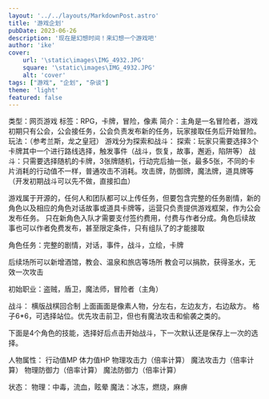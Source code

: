 ```yaml
---
layout: '../../layouts/MarkdownPost.astro'
title: '游戏企划'
pubDate: 2023-06-26
description: '现在是幻想时间！来幻想一个游戏吧'
author: 'ike'
cover:
    url: '\static\images\IMG_4932.JPG'
    square: '\static\images\IMG_4932.JPG'
    alt: 'cover'
tags: ["游戏", "企划", "杂谈"]
theme: 'light'
featured: false
---
```


类型：网页游戏
标签：RPG，卡牌，冒险，像素
简介：主角是一名冒险者，游戏初期只有公会，公会接任务，公会负责发布新的任务，玩家接取任务后开始冒险。
玩法：（参考兰斯，龙之皇冠）
游戏分为探索和战斗：
探索：玩家只需要选择3个卡牌其中一个进行路线选择，触发事件（战斗，恢复，故事，邂逅，陷阱等）
战斗：只需要选择随机的卡牌，3张牌随机，行动完后抽一张，最多5张，不同的卡片消耗的行动值不一样，普通攻击不消耗。攻击牌，防御牌，魔法牌，道具牌等（开发初期战斗可以先不做，直接扣血）

游戏属于开源的，任何人和团队都可以上传任务，但要包含完整的任务剧情，新的角色以及相应的角色对话故事或道具卡牌等，运营只负责提供游戏框架，作为公会发布任务。
只在新角色入队才需要支付签约费用，付费与作者分成。角色后续故事也可以作者免费发布，甚至限定条件，只有组队了的才能接取

角色任务：完整的剧情，对话，事件，战斗，立绘，卡牌

后续场所可以新增酒馆，教会、温泉和旅店等场所
教会可以捐款，获得圣水，无效一次攻击

初始职业：盗贼，盾卫，魔法师，冒险者（主角）

战斗：
横版战棋回合制
上面画面是像素人物，分左右，左边友方，右边敌方。
格子6*6，可选择站位。优先攻击前卫，但也有魔法攻击和偷袭之类的。

下面是4个角色的技能，选择好后点击开始战斗，下一次默认还是保存上一次的选择。

人物属性：
行动值MP
体力值HP
物理攻击力（倍率计算）
魔法攻击力（倍率计算）
物理防御力（倍率计算）
魔法防御力（倍率计算）

状态：
物理：中毒，流血，眩晕
魔法：冰冻，燃烧，麻痹



